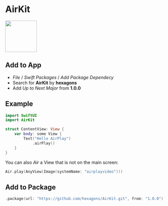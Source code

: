 # AirKit

<img src="https://github.com/hexagons/AirKit/blob/main/Assets/airplayvideo.jpeg?raw=true" height="100" />

## Add to App

- *File* / *Swift Packages* / *Add Package Dependecy*
- Search for **AirKit** by **hexagons**
- Add *Up to Next Major* from **1.0.0**

## Example

~~~~swift
import SwiftUI
import AirKit

struct ContentView: View {
    var body: some View {
        Text("Hello AirPlay")
            .airPlay()
    }
}
~~~~

You can also *Air* a View that is not on the main screen:

~~~~swift
Air.play(AnyView(Image(systemName: "airplayvideo")))
~~~~

## Add to Package

~~~~swift
.package(url: "https://github.com/hexagons/AirKit.git", from: "1.0.0")
~~~~
